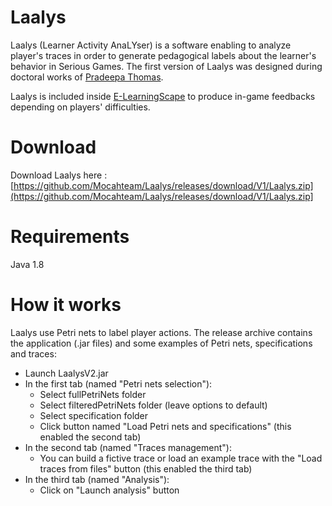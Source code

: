 # Laalys
Laalys (Learner Activity AnaLYser) is a software enabling to analyze player's traces in order to generate pedagogical labels about the learner's behavior in Serious Games. The first version of Laalys was designed during doctoral works of [Pradeepa Thomas](https://www.lip6.fr/actualite/personnes-fiche.php?ident=D1069).

Laalys is included inside [E-LearningScape](https://github.com/Mocahteam/E-LearningScape) to produce in-game feedbacks depending on players' difficulties.

# Download
Download Laalys here : [https://github.com/Mocahteam/Laalys/releases/download/V1/Laalys.zip](https://github.com/Mocahteam/Laalys/releases/download/V1/Laalys.zip]

# Requirements
Java 1.8

# How it works
Laalys use Petri nets to label player actions. The release archive contains the application (.jar files) and some examples of Petri nets, specifications and traces:
- Launch LaalysV2.jar
- In the first tab (named "Petri nets selection"):
  - Select fullPetriNets folder
  - Select filteredPetriNets folder (leave options to default)
  - Select specification folder
  - Click button named "Load Petri nets and specifications" (this enabled the second tab)
- In the second tab (named "Traces management"):
  - You can build a fictive trace or load an example trace with the "Load traces from files" button (this enabled the third tab)
- In the third tab (named "Analysis"):
  - Click on "Launch analysis" button

